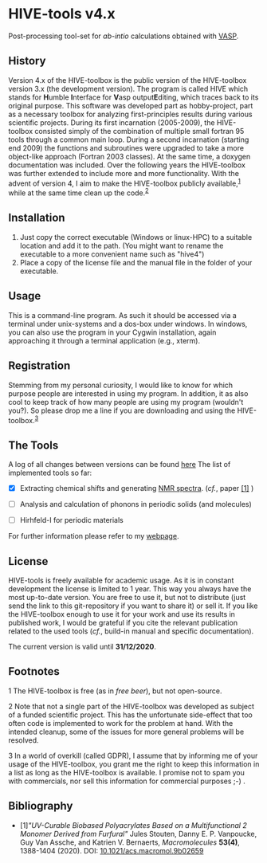 # HIVE-tools v4.x
Post-processing tool-set for *ab-intio* calculations obtained with [VASP](https://www.vasp.at/).

## History
Version 4.x of the HIVE-toolbox is the public version of the HIVE-toolbox version 3.x 
(the development version). The program is called HIVE which stands for **H**umble **I**nterface 
for **V**asp output**E**diting, which traces back to its original purpose. This software was
developed part as hobby-project, part as a necessary toolbox for analyzing first-principles
results during various scientific projects. During its first incarnation (2005-2009), 
the HIVE-toolbox consisted simply of the combination of multiple small fortran 95 tools 
through a common main loop. During a second incarnation (starting end 2009) the functions and 
subroutines were upgraded to take a more object-like approach (Fortran 2003 classes). At the
same time, a doxygen documentation was included. Over the following years the HIVE-toolbox was 
further extended to include more and more functionality. With the advent of version 4, I aim
to make the HIVE-toolbox publicly available,<sup>[1](#ftnoteFree)</sup> while at the same time clean up the code.<sup>[2](#ftnoteClean)</sup>

## Installation
1. Just copy the correct executable (Windows or linux-HPC) to a suitable location and add 
it to the path. (You might want to rename the executable to a more convenient name such as "hive4")
2. Place a copy of the license file and the manual file in the folder of your executable.

## Usage
This is a command-line program. As such it should be accessed via a terminal under 
unix-systems and a dos-box under windows. In windows, you can also use the program 
in your Cygwin installation, again approaching it through a terminal application 
(e.g., xterm). 

## Registration
Stemming from my personal curiosity, I would like to know for which purpose people are 
interested in using my program. In addition, it as also cool to keep track of how many people 
are using my program (wouldn't you?). So please drop me a line if you are downloading and 
using the HIVE-toolbox.<sup>[3](#ftnoteGDPR)</sup>   

## The Tools
A log of all changes between versions can be found [here](/documentation/changelog.md)
The list of implemented tools so far:
- [x] Extracting chemical shifts and generating [NMR spectra](/documentation/NMR.md). 
(*cf.*, paper [\[1\]](#paper1_NMR) )
- [ ] Analysis and calculation of phonons in periodic solids (and molecules)
- [ ] Hirhfeld-I for periodic materials


For further information please refer to my [webpage](https://dannyvanpoucke.be). 



## License
HIVE-tools is freely available for academic usage. As it is in constant development the license 
is limited to 1 year. This way you always have the most up-to-date version. You are free to use
it, but not to distribute (just send the link to this git-repository if you want to share it)
or sell it. If you like the HIVE-toolbox enough to use it for your work and use its results in 
published work, I would be grateful if you cite the relevant publication related to the used
tools (*cf.*, build-in manual and specific documentation).
    
The current version is valid until **31/12/2020**.


## Footnotes
<a name="ftnoteFree">1</a> The HIVE-toolbox is free (as in *free beer*), but not open-source.

<a name="ftnoteClean">2</a> Note that not a single part of the HIVE-toolbox was developed as subject 
of a funded scientific project. This has the unfortunate side-effect that too often code is 
implemented to work for the problem at hand. With the intended cleanup, some of the issues 
for more general problems will be resolved. 

<a name="ftnoteGDPR">3</a> In a world of overkill (called GDPR), I assume that by informing me of
your usage of the HIVE-toolbox, you grant me the right to keep this information in a list as long
as the HIVE-toolbox is available. I promise not to spam you with commercials, nor sell this information
for commercial purposes ;-) . 

## Bibliography
* <a name="paper1_NMR">\[1\]<a>*"UV-Curable Biobased Polyacrylates Based on a Multifunctional 2 Monomer Derived from Furfural"*
Jules Stouten, Danny E. P. Vanpoucke, Guy Van Assche, and Katrien V. Bernaerts, 
*Macromolecules* **53(4)**, 1388-1404 (2020).
DOI: [10.1021/acs.macromol.9b02659](https://dx.doi.org/10.1021/acs.macromol.9b02659)
